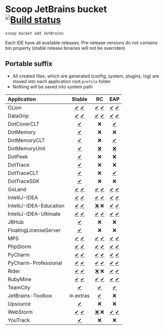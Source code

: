 # Scoop JetBrains bucket [![Build status](https://img.shields.io/appveyor/ci/Ash258/scoop-Jetbrains/master.svg?style=popout&logo=appveyor&label=AppVeyor)](https://ci.appveyor.com/project/Ash258/scoop-jetbrains)

`scoop bucket add JetBrains`

Each IDE have all available releases. Pre-release versions do not contains bin property (stable release binaries will not be overriden)

## Portable suffix

- All created files, which are generated (config, system, plugins, log) are moved into each application root `profile` folder
- Nothing will be saved into system path

| Application             |                                             Stable                                             |                                                   RC                                                   |                                                  EAP                                                   |
| :---------------------- | :--------------------------------------------------------------------------------------------: | :----------------------------------------------------------------------------------------------------: | :----------------------------------------------------------------------------------------------------: |
| CLion                   |                   [✔](./bucket/CLion.json) [✔](./bucket/CLion-portable.json)                   |                    [✔](./bucket/CLion-RC.json) [✔](./bucket/CLion-RC-portable.json)                    |                   [✔](./bucket/CLion-EAP.json) [✔](./bucket/CLion-EAP-portable.json)                   |
| DataGrip                |                [✔](./bucket/DataGrip.json) [✔](./bucket/DataGrip-portable.json)                |                 [✔](./bucket/DataGrip-RC.json) [✔](./bucket/DataGrip-RC-portable.json)                 |                [✔](./bucket/DataGrip-EAP.json) [✔](./bucket/DataGrip-EAP-portable.json)                |
| DotCoverCLT             |                                 [✔](./bucket/DotCoverCLT.json)                                 |                                                   ❌                                                    |                                   [✔](./bucket/DotCoverCLT-EAP.json)                                   |
| DotMemory               |                                  [✔](./bucket/DotMemory.json)                                  |                                                   ❌                                                    |                                                   ❌                                                    |
| DotMemoryCLT            |                                [✔](./bucket/DotMemoryCLT.json)                                 |                                                   ❌                                                    |                                  [✔](./bucket/DotMemoryCLT-EAP.json)                                   |
| DotMemoryUnit           |                                [✔](./bucket/DotMemoryUnit.json)                                |  [❌](https://data.services.jetbrains.com/products/releases?code=DMU&latest=true&platform=zip&type=rc)  | [❌](https://data.services.jetbrains.com/products/releases?code=DMU&latest=true&platform=zip&type=eap)  |
| DotPeek                 |                                   [✔](./bucket/DotPeek.json)                                   |                                                   ❌                                                    |                                                   ❌                                                    |
| DotTrace                |                                  [✔](./bucket/DotTrace.json)                                   |                                                   ❌                                                    |                                                   ❌                                                    |
| DotTraceCLT             |                                 [✔](./bucket/DotTraceCLT.json)                                 |                                                   ❌                                                    |                                  [✔](./bucket/DotMemoryCLT-EAP.json)                                   |
| DotTraceSDK             |                                 [✔](./bucket/DotTraceSDK.json)                                 |                                                   ❌                                                    |                                                   ❌                                                    |
| GoLand                  |                  [✔](./bucket/GoLand.json) [✔](./bucket/GoLand-portable.json)                  |                   [✔](./bucket/GoLand-RC.json) [✔](./bucket/GoLand-RC-portable.json)                   |                  [✔](./bucket/GoLand-EAP.json) [✔](./bucket/GoLand-EAP-portable.json)                  |
| IntelliJ-IDEA           |           [✔](./bucket/IntelliJ-IDEA.json) [✔](./bucket/IntelliJ-IDEA-portable.json)           |            [✔](./bucket/IntelliJ-IDEA-RC.json) [✔](./bucket/IntelliJ-IDEA-RC-portable.json)            |           [✔](./bucket/IntelliJ-IDEA-EAP.json) [✔](./bucket/IntelliJ-IDEA-EAP-portable.json)           |
| IntelliJ-IDEA-Education | [✔](./bucket/IntelliJ-IDEA-Education.json) [✔](./bucket/IntelliJ-IDEA-Education-portable.json) | [❌](https://data.services.jetbrains.com/products/releases?code=IIE&latest=true&platform=zip&type=rc) ❌ | [✔](./bucket/IntelliJ-IDEA-Education-EAP.json) [✔](./bucket/IntelliJ-IDEA-Education-EAP-portable.json) |
| IntelliJ-IDEA-Ultimate  |  [✔](./bucket/IntelliJ-IDEA-Ultimate.json) [✔](./bucket/IntelliJ-IDEA-Ultimate-portable.json)  |   [✔](./bucket/IntelliJ-IDEA-Ultimate-RC.json) [✔](./bucket/IntelliJ-IDEA-Ultimate-RC-portable.json)   |  [✔](./bucket/IntelliJ-IDEA-Ultimate-EAP.json) [✔](./bucket/IntelliJ-IDEA-Ultimate-EAP-portable.json)  |
| JBHub                   |                                    [✔](./bucket/JBHub.json)                                    |                                                   ❌                                                    |                                                   ❌                                                    |
| FloatingLicenseServer   |                            [✔](./bucket/FloatingLicenseServer.json)                            |                                                   ❌                                                    |                                                   ❌                                                    |
| MPS                     |                     [✔](./bucket/MPS.json) [✔](./bucket/MPS-portable.json)                     |                      [✔](./bucket/MPS-RC.json) [✔](./bucket/MPS-RC-portable.json)                      |                     [✔](./bucket/MPS-EAP.json) [✔](./bucket/MPS-EAP-portable.json)                     |
| PhpStorm                |                [✔](./bucket/PhpStorm.json) [✔](./bucket/PhpStorm-portable.json)                |                 [✔](./bucket/PhpStorm-RC.json) [✔](./bucket/PhpStorm-RC-portable.json)                 |                [✔](./bucket/PhpStorm-EAP.json) [✔](./bucket/PhpStorm-EAP-portable.json)                |
| PyCharm                 |                 [✔](./bucket/PyCharm.json) [✔](./bucket/PyCharm-portable.json)                 |                  [✔](./bucket/PyCharm-RC.json) [✔](./bucket/PyCharm-RC-portable.json)                  |                 [✔](./bucket/PyCharm-EAP.json) [✔](./bucket/PyCharm-EAP-portable.json)                 |
| PyCharm-Professional    |    [✔](./bucket/PyCharm-Professional.json) [✔](./bucket/PyCharm-Professional-portable.json)    |     [✔](./bucket/PyCharm-Professional-RC.json) [✔](./bucket/PyCharm-Professional-RC-portable.json)     |    [✔](./bucket/PyCharm-Professional-EAP.json) [✔](./bucket/PyCharm-Professional-EAP-portable.json)    |
| Rider                   |                   [✔](./bucket/Rider.json) [✔](./bucket/Rider-portable.json)                   | [❌](https://data.services.jetbrains.com/products/releases?code=RD&latest=true&platform=zip&type=rc) ❌  |                   [✔](./bucket/Rider-EAP.json) [✔](./bucket/Rider-EAP-portable.json)                   |
| RubyMine                |                [✔](./bucket/RubyMine.json) [✔](./bucket/RubyMine-portable.json)                |                 [✔](./bucket/RubyMine-RC.json) [✔](./bucket/RubyMine-RC-portable.json)                 |                [✔](./bucket/RubyMine-EAP.json) [✔](./bucket/RubyMine-EAP-portable.json)                |
| TeamCity                |                                  [✔](./bucket/TeamCity.json)                                   |                                     [✔](./bucket/TeamCity-RC.json)                                     |                                    [✔](./bucket/TeamCity-EAP.json)                                     |
| JetBrains-Toolbox       |                                           in extras                                            |                                [✔](./bucket/JetBrains-Toolbox-RC.json)                                 |                                                   ❌                                                    |
| Upsource                |                                  [✔](./bucket/Upsource.json)                                   |                                                   ❌                                                    |                                                   ❌                                                    |
| WebStorm                |                [✔](./bucket/WebStorm.json) [✔](./bucket/WebStorm-portable.json)                | [❌](https://data.services.jetbrains.com/products/releases?code=WS&latest=true&platform=zip&type=rc) ❌  |                [✔](./bucket/WebStorm-EAP.json) [✔](./bucket/WebStorm-EAP-portable.json)                |
| YouTrack                |                                  [✔](./bucket/YouTrack.json)                                   |                                                   ❌                                                    |                                                   ❌                                                    |
